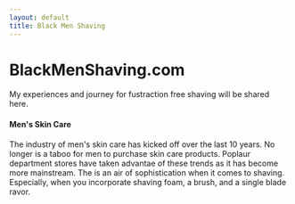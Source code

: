 ```yaml
---
layout: default
title: Black Men Shaving
---
```


# BlackMenShaving.com

<div class="blurb">My experiences and journey for fustraction free shaving will be shared here.</div>

#### Men's Skin Care

The industry of men's skin care has kicked off over the last 10 years. No longer is a taboo for men to purchase skin care products.  Poplaur department stores have taken advantae of these trends as it has become more mainstream.  The is an air of sophistication when it comes to shaving. Especially, when you incorporate shaving foam, a brush, and a single blade ravor.
